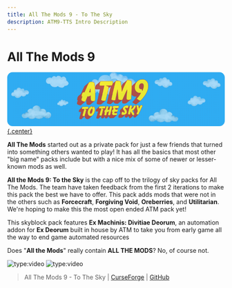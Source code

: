 ```yaml
---
title: All The Mods 9 - To The Sky
description: ATM9-TTS Intro Description
---  
```


# All The Mods 9

[![](img/atm9TTSLogo.png){.center}](https://www.curseforge.com/minecraft/modpacks/all-the-mods-9-to-the-sky)

**All The Mods** started out as a private pack for just a few friends that turned into something others wanted to play! It has all the basics that most other "big name" packs include but with a nice mix of some of newer or lesser-known mods as well. 

**All the Mods 9: To the Sky** is the cap off to the trilogy of sky packs for All The Mods. The team have taken feedback from the first 2 iterations to make this pack the best we have to offer. This pack adds mods that were not in the others such as **Forcecraft**, **Forgiving Void**, **Oreberries**, and **Utilitarian**. We're hoping to make this the most open ended ATM pack yet!

This skyblock pack features **Ex Machinis: Divitiae Deorum**, an automation addon for **Ex Deorum** built in house by ATM to take you from early game all the way to end game automated resources

Does "**All the Mods**" really contain **ALL THE MODS**? No, of course not.

![type:video](https://youtube.com/embed/v7XcOBi8A5g)
![type:video](https://youtube.com/embed/S4sVbYu9u58)

> All The Mods 9 - To The Sky | [CurseForge](https://www.curseforge.com/minecraft/modpacks/all-the-mods-9-to-the-sky) | [GitHub](https://github.com/AllTheMods/All-the-mods-9-Sky)
